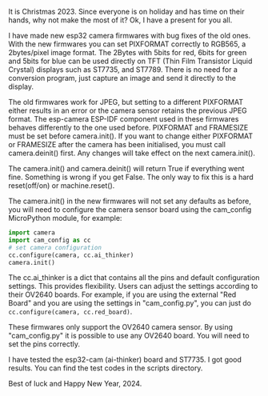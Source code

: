 
It is Christmas 2023. Since everyone is on holiday and has time on their hands, why not make the most of it? Ok, I have a present for you all.

I have made new esp32 camera firmwares with bug fixes of the old ones. With the new firmwares you can set PIXFORMAT correctly to RGB565, a 2bytes/pixel image format. The 2Bytes with 5bits for red, 6bits for green and 5bits for blue can be used directly on TFT (Thin Film Transistor Liquid Crystal) displays such as ST7735, and ST7789. There is no need for a conversion program, just capture an image and send it directly to the display.

The old firmwares work for JPEG, but setting to a different PIXFORMAT either results in an error or the camera sensor retains the previous JPEG format. The esp-camera ESP-IDF component used in these firmwares behaves differently to the one used before. PIXFORMAT and FRAMESIZE must be set before camera.init(). If you want to change either PIXFORMAT or FRAMESIZE after the camera has been initialised, you must call camera.deinit() first. Any changes will take effect on the next camera.init().

The camera.init() and camera.deinit() will return True if everything went fine. Something is wrong if you get False. The only way to fix this is a hard reset(off/on) or machine.reset().

The camera.init() in the new firmwares will not set any defaults as before, you will need to configure the camera sensor board using the cam_config MicroPython module, for example:

```py
import camera
import cam_config as cc
# set camera configuration
cc.configure(camera, cc.ai_thinker)
camera.init()
```

The cc.ai_thinker is a dict that contains all the pins and default configuration settings. This provides flexibility. Users can adjust the settings according to their OV2640 boards. For example, if you are using the external "Red Board" and you are using the settings in "cam_config.py", you can just do ```cc.configure(camera, cc.red_board)```.

These firmwares only support the OV2640 camera sensor. By using "cam_config.py" it is possible to use any OV2640 board. You will need to set the pins correctly.

I have tested the esp32-cam (ai-thinker) board and ST7735. I got good results. You can find the test codes in the scripts directory.

Best of luck and Happy New Year, 2024.


